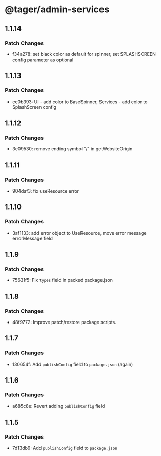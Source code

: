 # @tager/admin-services

## 1.1.14

### Patch Changes

- f34a278: set black color as default for spinner, set SPLASHSCREEN config parameter as optional

## 1.1.13

### Patch Changes

- ee0b393: UI - add color to BaseSpinner, Services - add color to SplashScreen config

## 1.1.12

### Patch Changes

- 3e09530: remove ending symbol "/" in getWebsiteOrigin

## 1.1.11

### Patch Changes

- 904daf3: fix useResource error

## 1.1.10

### Patch Changes

- 3af1133: add error object to UseResource, move error message errorMessage field

## 1.1.9

### Patch Changes

- 75631f5: Fix `types` field in packed package.json

## 1.1.8

### Patch Changes

- 48f9772: Improve patch/restore package scripts.

## 1.1.7

### Patch Changes

- 130654f: Add `publishConfig` field to `package.json` (again)

## 1.1.6

### Patch Changes

- a685c8e: Revert adding `publishConfig` field

## 1.1.5

### Patch Changes

- 7d13db9: Add `publishConfig` field to `package.json`
